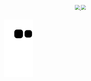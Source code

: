 <div align="center">
  <a href="https://github.com/camylladias">
  <img height="180em" src="https://github-readme-stats.vercel.app/api?username=camylladias&show_icons=true&theme=dracula&include_all_commits=true&count_private=true"/>
  <img height="180em" src="https://github-readme-stats.vercel.app/api/top-langs/?username=camylladias&layout=compact&langs_count=7&theme=dracula"/>
</div>
  
  ##
 
<div> 
 
  ![Snake animation](https://github.com/camylladias/camylladias/blob/output/github-contribution-grid-snake.svg)
 
</div>
